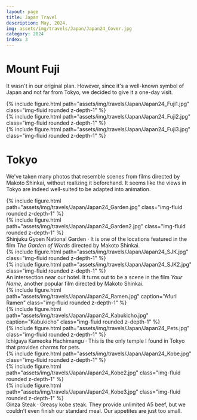 ```yaml
---
layout: page
title: Japan Travel
description: May, 2024.
img: assets/img/travels/Japan/Japan24_Cover.jpg
category: 2024
index: 3
---
```


# Mount Fuji

It wasn't in our original plan. However, since it's a well-known symbol of Japan and not far from Tokyo, we decided to give it a one-day visit.
<div class="row">
    <div class="col-sm mt-3 mt-md-0">
        {% include figure.html path="assets/img/travels/Japan/Japan24_Fuji1.jpg" class="img-fluid rounded z-depth-1" %}
    </div>
    <div class="col-sm mt-3 mt-md-0">
        {% include figure.html path="assets/img/travels/Japan/Japan24_Fuji2.jpg" class="img-fluid rounded z-depth-1" %}
    </div>
    <div class="col-sm mt-3 mt-md-0">
        {% include figure.html path="assets/img/travels/Japan/Japan24_Fuji3.jpg" class="img-fluid rounded z-depth-1" %}
    </div>
</div>

# Tokyo

We've taken many photos that resemble scenes from films directed by Makoto Shinkai, without realizing it beforehand. It seems like the views in Tokyo are indeed well-suited to be adapted into animation.

<div class="row">
    <div class="col-sm mt-3 mt-md-0">
        {% include figure.html path="assets/img/travels/Japan/Japan24_Garden.jpg" class="img-fluid rounded z-depth-1" %}
    </div>
    <div class="col-sm mt-3 mt-md-0">
        {% include figure.html path="assets/img/travels/Japan/Japan24_Garden2.jpg" class="img-fluid rounded z-depth-1" %}
    </div>
</div>
<div class="caption">
    Shinjuku Gyoen National Garden · It is one of the locations featured in the film <i>The Garden of Words</i> directed by Makoto Shinkai.
</div>

<div class="row">
    <div class="col-sm mt-3 mt-md-0">
        {% include figure.html path="assets/img/travels/Japan/Japan24_SJK.jpg" class="img-fluid rounded z-depth-1" %}
    </div>
    <div class="col-sm mt-3 mt-md-0">
        {% include figure.html path="assets/img/travels/Japan/Japan24_SJK2.jpg" class="img-fluid rounded z-depth-1" %}
    </div>
</div>
<div class="caption">
    An intersection near our hotel. It turns out to be a scene in the film <i>Your Name</i>, another popular film directed by Makoto Shinkai.
</div>

<div class="row">
    <div class="col-sm-8 mt-3 mt-md-0">
        {% include figure.html path="assets/img/travels/Japan/Japan24_Ramen.jpg" caption="Afuri Ramen" class="img-fluid rounded z-depth-1" %}
    </div>
    <div class="col-sm-4 mt-3 mt-md-0">
        {% include figure.html path="assets/img/travels/Japan/Japan24_Kabukicho.jpg" caption="Kabukicho" class="img-fluid rounded z-depth-1" %}
    </div>
</div>

<div class="row">
    <div class="col-sm mt-3 mt-md-0">
        {% include figure.html path="assets/img/travels/Japan/Japan24_Pets.jpg" class="img-fluid rounded z-depth-1" %}
    </div>
</div>
<div class="caption">
    Ichigaya Kameoka Hachimangu · This is the only temple I found in Tokyo that provides charms for pets.
</div>

<div class="row">
    <div class="col-sm mt-3 mt-md-0">
        {% include figure.html path="assets/img/travels/Japan/Japan24_Kobe.jpg" class="img-fluid rounded z-depth-1" %}
    </div>
    <div class="col-sm mt-3 mt-md-0">
        {% include figure.html path="assets/img/travels/Japan/Japan24_Kobe2.jpg" class="img-fluid rounded z-depth-1" %}
    </div>
    <div class="col-sm mt-3 mt-md-0">
        {% include figure.html path="assets/img/travels/Japan/Japan24_Kobe3.jpg" class="img-fluid rounded z-depth-1" %}
    </div>
</div>
<div class="caption">
    Ginza Steak · Greasy kobe steak. They provide unlimited A5 beef, but we couldn't even finish our standard meal. Our appetites are just too small.
</div>